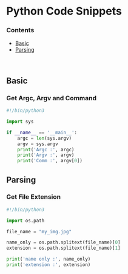 
# Python Code Snippets

### Contents
+ [Basic](#basic)
+ [Parsing](#parsing)
<br>

## Basic

### Get Argc, Argv and Command
   
```python
#!/bin/python3

import sys

if __name__ == '__main__':
    argc = len(sys.argv)
    argv = sys.argv 
    print('Argc :', argc)
    print('Argv :', argv)
    print('Comm :', argv[0])
```

## Parsing

### Get File Extension
   
```python
#!/bin/python3

import os.path

file_name = "my_img.jpg"

name_only = os.path.splitext(file_name)[0]
extension = os.path.splitext(file_name)[1]

print('name only :', name_only)
print('extension :', extension)
```
